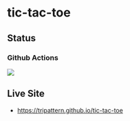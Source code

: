 # tic-tac-toe

## Status
### Github Actions
![](https://github.com/tripattern/tic-tac-toe/workflows/tic-tac-toe/badge.svg)

## Live Site
* https://tripattern.github.io/tic-tac-toe
